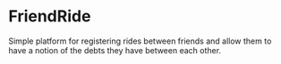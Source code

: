 FriendRide
==========

Simple platform for registering rides between friends and allow them to have a notion of the debts they have between each other.
